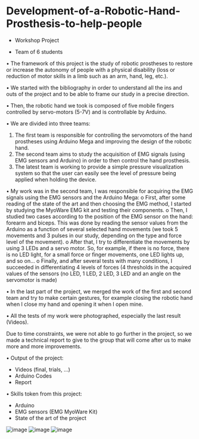 # Development-of-a-Robotic-Hand-Prosthesis-to-help-people

- Workshop Project

- Team of 6 students

•	The framework of this project is the study of robotic prostheses to restore or increase the autonomy of people with a physical disability (loss or reduction of motor skills in a limb such as an arm, hand, leg, etc.).

•	We started with the bibliography in order to understand all the ins and outs of the project and to be able to frame our study in a precise direction.

•	Then, the robotic hand we took is composed of five mobile fingers controlled by servo-motors (5-7V) and is controllable by Arduino.

•	We are divided into three teams:
  1.	The first team is responsible for controlling the servomotors of the hand prostheses using Arduino Mega and improving the design of the robotic hand.
  2.	The second team aims to study the acquisition of EMG signals (using EMG sensors and Arduino) in order to then control the hand prosthesis.
  3.	The latest team is working to provide a simple pressure visualization system so that the user can easily see the level of pressure being applied when holding the device.

•	My work was in the second team, I was responsible for acquiring the EMG signals using the EMG sensors and the Arduino Mega:
  o	First, after some reading of the state of the art and then choosing the EMG method, I started by studying the MyoWare EMG kit and testing their components.
  o	Then, I studied two cases according to the position of the EMG sensor on the hand: forearm and biceps. This was done by reading the sensor values from the Arduino as a function of several selected hand movements (we took 5 movements and 3 pulses in our study, depending on the type and force level of the movement).
  o	After that, I try to differentiate the movements by using 3 LEDs and a servo motor. So, for example, if there is no force, there is no LED light, for a small force or finger movements, one LED lights up, and so on...
  o	Finally, and after several tests with many conditions, I succeeded in differentiating 4 levels of forces (4 thresholds in the acquired values of the sensors (no LED, 1 LED, 2 LED, 3 LED and an angle on the servomotor is made)	

•	In the last part of the project, we merged the work of the first and second team and try to make certain gestures, for example closing the robotic hand when I close my hand and opening it when I open mine. 

•	All the tests of my work were photographed, especially the last result (Videos).

Due to time constraints, we were not able to go further in the project, so we made a technical report to give to the group that will come after us to make more and more improvements.

•	Output of the project: 
  -	Videos (final, trials, …)
  -	Arduino Codes
  -	Report


•	Skills token from this project:
  -	Arduino
  -	EMG sensors (EMG MyoWare Kit)
  -	State of the art of the project

![image](https://user-images.githubusercontent.com/85926752/164971544-174d2cf4-fb11-415e-808d-337841699f75.png)
![image](https://user-images.githubusercontent.com/85926752/164971558-b99c83b7-e5a7-4d16-a73f-33a7a982d310.png)
![image](https://user-images.githubusercontent.com/85926752/164971565-a9aecf3c-7c55-45b0-b2c7-cfe9ab5dcbba.png)

